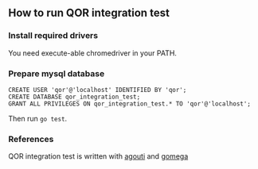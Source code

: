 ## How to run QOR integration test

### Install required drivers

You need execute-able chromedriver in your PATH.

### Prepare mysql database

    CREATE USER 'qor'@'localhost' IDENTIFIED BY 'qor';
    CREATE DATABASE qor_integration_test;
    GRANT ALL PRIVILEGES ON qor_integration_test.* TO 'qor'@'localhost';

Then run `go test`.

### References

QOR integration test is written with [agouti](http://agouti.org/) and [gomega](http://onsi.github.io/gomega/)
